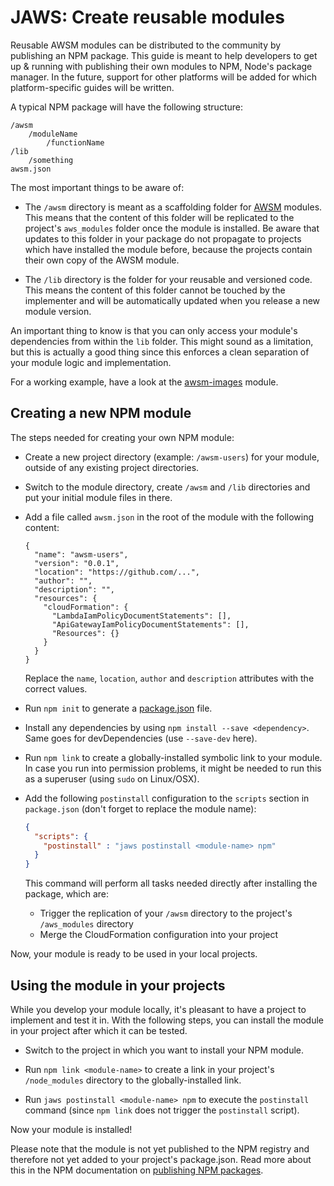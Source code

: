 # JAWS: Create reusable modules

Reusable AWSM modules can be distributed to the community by publishing an NPM
package. This guide is meant to help developers to get up & running with publishing
their own modules to NPM, Node's package manager. In the future, support for other platforms will be
added for which platform-specific guides will be written.

A typical NPM package will have the following structure:

```
/awsm
    /moduleName
        /functionName
/lib
    /something
awsm.json
```

The most important things to be aware of:

* The `/awsm` directory is meant as a scaffolding folder for [AWSM](https://github.com/awsm-org/awsm) modules.
  This means that the content of this folder will be replicated to the project's `aws_modules`
  folder once the module is installed. Be aware that updates to this folder in your package
  do not propagate to projects which have installed the module before, because the projects contain
  their own copy of the AWSM module.

* The `/lib` directory is the folder for your reusable and versioned code. This means
  the content of this folder cannot be touched by the implementer and will be
  automatically updated when you release a new module version.

An important thing to know is that you can only access your module's dependencies from
within the `lib` folder. This might sound as a limitation, but this is actually a good thing
since this enforces a clean separation of your module logic and implementation.

For a working example, have a look at the [awsm-images](https://github.com/awsm-org/awsm-images) module.

## Creating a new NPM module

The steps needed for creating your own NPM module:

* Create a new project directory (example: `/awsm-users`) for your module, outside of any existing project directories.

* Switch to the module directory, create `/awsm` and `/lib` directories and put your initial module files in there.

* Add a file called `awsm.json` in the root of the module with the following content:

  ```
  {
    "name": "awsm-users",
    "version": "0.0.1",
    "location": "https://github.com/...",
    "author": "",
    "description": "",
    "resources": {
      "cloudFormation": {
        "LambdaIamPolicyDocumentStatements": [],
        "ApiGatewayIamPolicyDocumentStatements": [],
        "Resources": {}
      }
    }
  }
  ```

  Replace the `name`, `location`, `author` and `description` attributes with the correct values.

* Run `npm init` to generate a [package.json](https://docs.npmjs.com/files/package.json) file.

* Install any dependencies by using `npm install --save <dependency>`. Same goes for devDependencies (use `--save-dev` here).

* Run `npm link` to create a globally-installed symbolic link to your module. In case you run into permission problems, it might be needed to run this as a superuser (using `sudo` on Linux/OSX).

* Add the following `postinstall` configuration to the `scripts` section in `package.json` (don't forget to replace the module name):

  ```json
  {
    "scripts": {
      "postinstall" : "jaws postinstall <module-name> npm"
    }
  }
  ```

  This command will perform all tasks needed directly after installing the package, which are:
  * Trigger the replication of your `/awsm` directory to the project's `/aws_modules` directory
  * Merge the CloudFormation configuration into your project

Now, your module is ready to be used in your local projects.

## Using the module in your projects

While you develop your module locally, it's pleasant to have a project to implement and test it in.
With the following steps, you can install the module in your project after which it can be tested.

* Switch to the project in which you want to install your NPM module.

* Run `npm link <module-name>` to create a link in your project's `/node_modules` directory to the globally-installed link.

* Run `jaws postinstall <module-name> npm` to execute the `postinstall` command (since `npm link` does not trigger the `postinstall` script).

Now your module is installed!

Please note that the module is not yet published to the NPM registry and therefore not yet added to your project's package.json.
Read more about this in the NPM documentation on [publishing NPM packages](https://docs.npmjs.com/getting-started/publishing-npm-packages).
